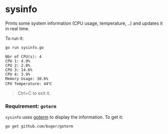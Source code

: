 # sysinfo

Prints some system information (CPU usage, temperature, ..) and updates it in real time.

To run it:

```sh
go run sysinfo.go
```

```
Nbr of CPU(s): 4
CPU 1: 4.9%   
CPU 2: 2.0%  
CPU 3: 14.6%  
CPU 4: 3.9%   
Memory Usage: 30.6%  
CPU Temperature: 44℃
```

> Ctrl+C to exit it.

### Requirement: `goterm`

`sysinfo` uses [goterm](https://github.com/buger/goterm) to display the information. To get it:

```sh
go get github.com/buger/goterm
```
